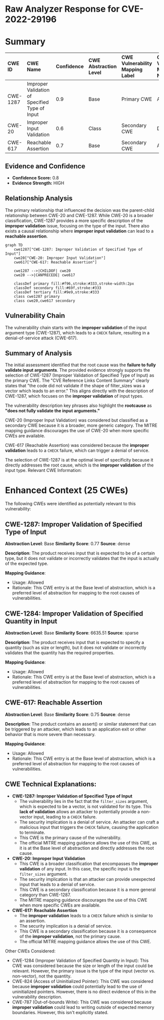 # Raw Analyzer Response for CVE-2022-29196

# Summary
| CWE ID  | CWE Name                                                  | Confidence | CWE Abstraction Level | CWE Vulnerability Mapping Label | CWE-Vulnerability Mapping Notes |
| :-------- | :-------------------------------------------------------- | :--------- | :-------------------- | :------------------------------ | :------------------------------ |
| CWE-1287  | Improper Validation of Specified Type of Input          | 0.9        | Base                  | Primary CWE                     | Allowed                       |
| CWE-20    | Improper Input Validation                                 | 0.6        | Class                 | Secondary CWE                   | Discouraged                    |
| CWE-617   | Reachable Assertion                                       | 0.7        | Base                  | Secondary CWE                   | Allowed                       |

## Evidence and Confidence

*   **Confidence Score:** 0.8
*   **Evidence Strength:** HIGH

## Relationship Analysis
The primary relationship that influenced the decision was the parent-child relationship between CWE-20 and CWE-1287. While CWE-20 is a broader classification, CWE-1287 provides a more specific description of the **improper validation** issue, focusing on the type of the input. There also exists a causal relationship where **improper input validation** can lead to a **reachable assertion**.

```mermaid
graph TD
    cwe1287["CWE-1287: Improper Validation of Specified Type of Input"]
    cwe20["CWE-20: Improper Input Validation"]
    cwe617["CWE-617: Reachable Assertion"]
    
    cwe1287 -->|CHILDOF| cwe20
    cwe20 -->|CANPRECEDE| cwe617
    
    classDef primary fill:#f96,stroke:#333,stroke-width:2px
    classDef secondary fill:#69f,stroke:#333
    classDef tertiary fill:#9e9,stroke:#333
    class cwe1287 primary
    class cwe20,cwe617 secondary
```

## Vulnerability Chain
The vulnerability chain starts with the **improper validation** of the input argument type (CWE-1287), which leads to a `CHECK` failure, resulting in a denial-of-service attack (CWE-617).

## Summary of Analysis
The initial assessment identified that the root cause was the **failure to fully validate input arguments**. The provided evidence strongly supports the selection of CWE-1287 (Improper Validation of Specified Type of Input) as the primary CWE. The "CVE Reference Links Content Summary" clearly states that "the code did not validate if the shape of filter_sizes was a vector which leads to an error." This aligns directly with the description of CWE-1287, which focuses on the **improper validation** of input types.

The vulnerability description key phrases also highlight the **rootcause** as **"does not fully validate the input arguments."**

CWE-20 (Improper Input Validation) was considered but classified as a secondary CWE because it is a broader, more generic category. The MITRE mapping guidance discourages the use of CWE-20 when more specific CWEs are available.

CWE-617 (Reachable Assertion) was considered because the **improper validation** leads to a `CHECK` failure, which can trigger a denial of service.

The selection of CWE-1287 is at the optimal level of specificity because it directly addresses the root cause, which is the **improper validation** of the input type.
Relevant CWE Information:

# Enhanced Context (25 CWEs)
The following CWEs were identified as potentially relevant to this vulnerability:

## CWE-1287: Improper Validation of Specified Type of Input
**Abstraction Level**: Base
**Similarity Score**: 0.77
**Source**: dense

**Description**:
The product receives input that is expected to be of a certain type, but it does not validate or incorrectly validates that the input is actually of the expected type.

**Mapping Guidance**:
- Usage: Allowed
- Rationale: This CWE entry is at the Base level of abstraction, which is a preferred level of abstraction for mapping to the root causes of vulnerabilities.

## CWE-1284: Improper Validation of Specified Quantity in Input
**Abstraction Level**: Base
**Similarity Score**: 6635.51
**Source**: sparse

**Description**:
The product receives input that is expected to specify a quantity (such as size or length), but it does not validate or incorrectly validates that the quantity has the required properties.

**Mapping Guidance**:
- Usage: Allowed
- Rationale: This CWE entry is at the Base level of abstraction, which is a preferred level of abstraction for mapping to the root causes of vulnerabilities.

## CWE-617: Reachable Assertion
**Abstraction Level**: Base
**Similarity Score**: 0.75
**Source**: dense

**Description**:
The product contains an assert() or similar statement that can be triggered by an attacker, which leads to an application exit or other behavior that is more severe than necessary.

**Mapping Guidance**:
- Usage: Allowed
- Rationale: This CWE entry is at the Base level of abstraction, which is a preferred level of abstraction for mapping to the root causes of vulnerabilities.

## CWE Technical Explanations:

*   **CWE-1287: Improper Validation of Specified Type of Input**
    *   The vulnerability lies in the fact that the `filter_sizes` argument, which is expected to be a vector, is not validated for its type. This **lack of validation** allows an attacker to potentially provide a non-vector input, leading to a `CHECK` failure.
    *   The security implication is a denial of service. An attacker can craft a malicious input that triggers the `CHECK` failure, causing the application to terminate.
    *   This CWE is the primary cause of the vulnerability.
    *   The official MITRE mapping guidance allows the use of this CWE, as it is at the Base level of abstraction and directly addresses the root cause.
*   **CWE-20: Improper Input Validation**
    *   This CWE is a broader classification that encompasses the **improper validation** of any input. In this case, the specific input is the `filter_sizes` argument.
    *   The security implication is that an attacker can provide unexpected input that leads to a denial of service.
    *   This CWE is a secondary classification because it is a more general category than CWE-1287.
    *   The MITRE mapping guidance discourages the use of this CWE when more specific CWEs are available.
*   **CWE-617: Reachable Assertion**
    *   The **improper validation** leads to a `CHECK` failure which is similar to an assertion.
    *   The security implication is a denial of service.
    *   This CWE is a secondary classification because it is a consequence of the **improper validation**, not the primary cause.
    *   The official MITRE mapping guidance allows the use of this CWE.

Other CWEs Considered:

*   CWE-1284 (Improper Validation of Specified Quantity in Input): This CWE was considered because the size or length of the input could be relevant. However, the primary issue is the type of the input (vector vs. non-vector), not the quantity.
*   CWE-824 (Access of Uninitialized Pointer): This CWE was considered because **improper validation** could potentially lead to the use of uninitialized pointers. However, there is no direct evidence of this in the vulnerability description.
*   CWE-787 (Out-of-bounds Write): This CWE was considered because **improper validation** could lead to writing outside of expected memory boundaries. However, this isn't explicitly stated.